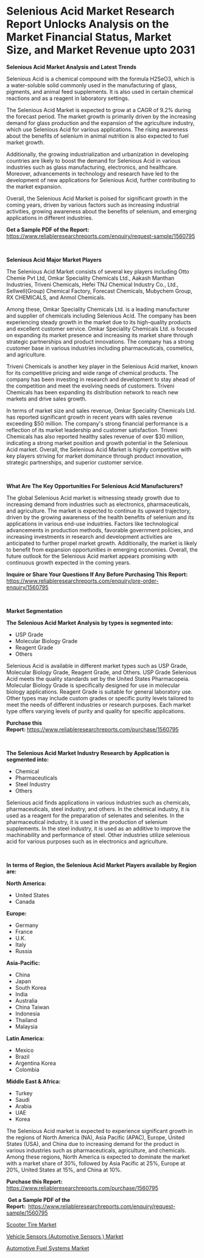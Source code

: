 <p><h1>Selenious Acid Market Research Report Unlocks Analysis on the Market Financial Status, Market Size, and Market Revenue upto 2031</h1></p><p><strong>Selenious Acid Market Analysis and Latest Trends</strong></p>
<p><p>Selenious Acid is a chemical compound with the formula H2SeO3, which is a water-soluble solid commonly used in the manufacturing of glass, pigments, and animal feed supplements. It is also used in certain chemical reactions and as a reagent in laboratory settings.</p><p>The Selenious Acid Market is expected to grow at a CAGR of 9.2% during the forecast period. The market growth is primarily driven by the increasing demand for glass production and the expansion of the agriculture industry, which use Selenious Acid for various applications. The rising awareness about the benefits of selenium in animal nutrition is also expected to fuel market growth.</p><p>Additionally, the growing industrialization and urbanization in developing countries are likely to boost the demand for Selenious Acid in various industries such as glass manufacturing, electronics, and healthcare. Moreover, advancements in technology and research have led to the development of new applications for Selenious Acid, further contributing to the market expansion.</p><p>Overall, the Selenious Acid Market is poised for significant growth in the coming years, driven by various factors such as increasing industrial activities, growing awareness about the benefits of selenium, and emerging applications in different industries.</p></p>
<p><strong>Get a Sample PDF of the Report:&nbsp;</strong> <a href="https://www.reliableresearchreports.com/enquiry/request-sample/1560795">https://www.reliableresearchreports.com/enquiry/request-sample/1560795</a></p>
<p>&nbsp;</p>
<p><strong>Selenious Acid Major Market Players</strong></p>
<p><p>The Selenious Acid Market consists of several key players including Otto Chemie Pvt Ltd, Omkar Speciality Chemicals Ltd., Aakash Manthan Industries, Triveni Chemicals, Hefei TNJ Chemical Industry Co., Ltd., Sellwell(Group) Chemical Factory, Forecast Chemicals, Mubychem Group, RX CHEMICALS, and Anmol Chemicals. </p><p>Among these, Omkar Speciality Chemicals Ltd. is a leading manufacturer and supplier of chemicals including Selenious Acid. The company has been experiencing steady growth in the market due to its high-quality products and excellent customer service. Omkar Speciality Chemicals Ltd. is focused on expanding its market presence and increasing its market share through strategic partnerships and product innovations. The company has a strong customer base in various industries including pharmaceuticals, cosmetics, and agriculture.</p><p>Triveni Chemicals is another key player in the Selenious Acid market, known for its competitive pricing and wide range of chemical products. The company has been investing in research and development to stay ahead of the competition and meet the evolving needs of customers. Triveni Chemicals has been expanding its distribution network to reach new markets and drive sales growth.</p><p>In terms of market size and sales revenue, Omkar Speciality Chemicals Ltd. has reported significant growth in recent years with sales revenue exceeding $50 million. The company's strong financial performance is a reflection of its market leadership and customer satisfaction. Triveni Chemicals has also reported healthy sales revenue of over $30 million, indicating a strong market position and growth potential in the Selenious Acid market. Overall, the Selenious Acid Market is highly competitive with key players striving for market dominance through product innovation, strategic partnerships, and superior customer service.</p></p>
<p>&nbsp;</p>
<p><strong>What Are The Key Opportunities For Selenious Acid Manufacturers?</strong></p>
<p><p>The global Selenious Acid market is witnessing steady growth due to increasing demand from industries such as electronics, pharmaceuticals, and agriculture. The market is expected to continue its upward trajectory, driven by the growing awareness of the health benefits of selenium and its applications in various end-use industries. Factors like technological advancements in production methods, favorable government policies, and increasing investments in research and development activities are anticipated to further propel market growth. Additionally, the market is likely to benefit from expansion opportunities in emerging economies. Overall, the future outlook for the Selenious Acid market appears promising with continuous growth expected in the coming years.</p></p>
<p><strong>Inquire or Share Your Questions If Any Before Purchasing This Report:</strong> <a href="https://www.reliableresearchreports.com/enquiry/pre-order-enquiry/1560795">https://www.reliableresearchreports.com/enquiry/pre-order-enquiry/1560795</a></p>
<p>&nbsp;</p>
<p><strong>Market Segmentation</strong></p>
<p><strong>The Selenious Acid Market Analysis by types is segmented into:</strong></p>
<p><ul><li>USP Grade</li><li>Molecular Biology Grade</li><li>Reagent Grade</li><li>Others</li></ul></p>
<p><p>Selenious Acid is available in different market types such as USP Grade, Molecular Biology Grade, Reagent Grade, and Others. USP Grade Selenious Acid meets the quality standards set by the United States Pharmacopeia. Molecular Biology Grade is specifically designed for use in molecular biology applications. Reagent Grade is suitable for general laboratory use. Other types may include custom grades or specific purity levels tailored to meet the needs of different industries or research purposes. Each market type offers varying levels of purity and quality for specific applications.</p></p>
<p><strong>Purchase this Report:&nbsp;</strong><a href="https://www.reliableresearchreports.com/purchase/1560795">https://www.reliableresearchreports.com/purchase/1560795</a></p>
<p>&nbsp;</p>
<p><strong>The Selenious Acid Market Industry Research by Application is segmented into:</strong></p>
<p><ul><li>Chemical</li><li>Pharmaceuticals</li><li>Steel Industry</li><li>Others</li></ul></p>
<p><p>Selenious acid finds applications in various industries such as chemicals, pharmaceuticals, steel industry, and others. In the chemical industry, it is used as a reagent for the preparation of selenates and selenites. In the pharmaceutical industry, it is used in the production of selenium supplements. In the steel industry, it is used as an additive to improve the machinability and performance of steel. Other industries utilize selenious acid for various purposes such as in electronics and agriculture.</p></p>
<p>&nbsp;</p>
<p><strong>In terms of Region, the Selenious Acid Market Players available by Region are:</strong></p>
<p>
    <p> <strong> North America: </strong>
        <ul>
            <li>United States</li>
            <li>Canada</li>
        </ul>
        </p> 
    <p> <strong> Europe: </strong>
        <ul>
            <li>Germany</li>
            <li>France</li>
            <li>U.K.</li>
            <li>Italy</li>
            <li>Russia</li>
        </ul>
        </p> 
    <p> <strong> Asia-Pacific: </strong>
        <ul>
            <li>China</li>
            <li>Japan</li>
            <li>South Korea</li>
            <li>India</li>
            <li>Australia</li>
            <li>China Taiwan</li>
            <li>Indonesia</li>
            <li>Thailand</li>
            <li>Malaysia</li>
        </ul>
        </p> 
    <p> <strong> Latin America: </strong>
        <ul>
            <li>Mexico</li>
            <li>Brazil</li>
            <li>Argentina Korea</li>
            <li>Colombia</li>
        </ul>
        </p> 
    <p> <strong> Middle East & Africa: </strong>
        <ul>
            <li>Turkey</li>
            <li>Saudi</li>
            <li>Arabia</li>
            <li>UAE</li>
            <li>Korea</li>
        </ul>
    </p>
    </p>
<p><p>The Selenious Acid market is expected to experience significant growth in the regions of North America (NA), Asia Pacific (APAC), Europe, United States (USA), and China due to increasing demand for the product in various industries such as pharmaceuticals, agriculture, and chemicals. Among these regions, North America is expected to dominate the market with a market share of 30%, followed by Asia Pacific at 25%, Europe at 20%, United States at 15%, and China at 10%.</p></p>
<p><strong>Purchase this Report: </strong><a href="https://www.reliableresearchreports.com/purchase/1560795">https://www.reliableresearchreports.com/purchase/1560795</a></p>
<p>&nbsp;<strong>Get a Sample PDF of the Report:&nbsp;&nbsp;</strong><a href="https://www.reliableresearchreports.com/enquiry/request-sample/1560795">https://www.reliableresearchreports.com/enquiry/request-sample/1560795</a></p>
<p><strong></strong></p>
<p><p><a href="https://view.publitas.com/reportprime-1/scooter-tire-market-size-market-share-and-global-market-analysis-report-2023-2030/">Scooter Tire Market</a></p><p><a href="https://view.publitas.com/reportprime-1/vehicle-sensors-automotive-sensors-market-challenges-opportunities-and-growth-drivers-and-major-market-players-forecasted-for-period-from-2023-2030/">Vehicle Sensors (Automotive Sensors ) Market</a></p><p><a href="https://view.publitas.com/reportprime-1/automotive-fuel-systems-market-share-market-new-trends-analysis-report-by-type-by-application-by-end-use-by-region-and-segment-forecasts-2023-2030/">Automotive Fuel Systems Market</a></p></p>